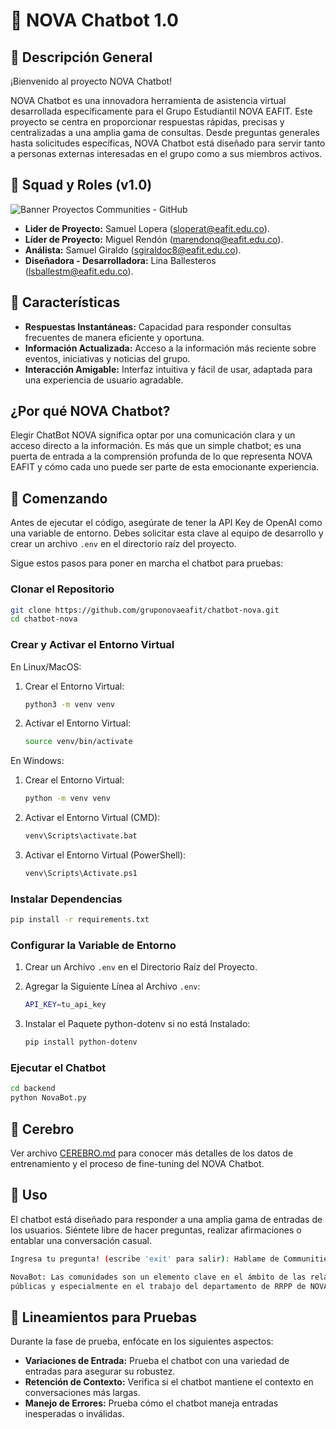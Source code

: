 # 🤖 NOVA Chatbot 1.0

## 📝 Descripción General

¡Bienvenido al proyecto NOVA Chatbot! 

NOVA Chatbot es una innovadora herramienta de asistencia virtual desarrollada específicamente para el Grupo Estudiantil NOVA EAFIT. Este proyecto se centra en proporcionar respuestas rápidas, precisas y centralizadas a una amplia gama de consultas. Desde preguntas generales hasta solicitudes específicas, NOVA Chatbot está diseñado para servir tanto a personas externas interesadas en el grupo como a sus miembros activos.

## 🙌 Squad y Roles (v1.0)

![Banner Proyectos Communities - GitHub](https://github.com/gruponovaeafit/chatbot-nova/assets/65176988/cb76d646-699e-4868-9089-a8e583249b9a)

- **Lider de Proyecto:** Samuel Lopera ([sloperat@eafit.edu.co](mailto:sloperat@eafit.edu.co)).
- **Líder de Proyecto:** Miguel Rendón ([marendonq@eafit.edu.co](mailto:marendonq@eafit.edu.co)).
- **Análista:** Samuel Giraldo ([sgiraldoc8@eafit.edu.co](mailto:sgiraldoc8@eafit.edu.co)).
- **Diseñadora - Desarrolladora:** Lina Ballesteros ([lsballestm@eafit.edu.co](mailto:lsballestm@eafit.edu.co)).

## 🌟 Características

- **Respuestas Instantáneas:** Capacidad para responder consultas frecuentes de manera eficiente y oportuna.
- **Información Actualizada:** Acceso a la información más reciente sobre eventos, iniciativas y noticias del grupo.
- **Interacción Amigable:** Interfaz intuitiva y fácil de usar, adaptada para una experiencia de usuario agradable.

## ¿Por qué NOVA Chatbot?

Elegir ChatBot NOVA significa optar por una comunicación clara y un acceso directo a la información. Es más que un simple chatbot; es una puerta de entrada a la comprensión profunda de lo que representa NOVA EAFIT y cómo cada uno puede ser parte de esta emocionante experiencia.

## 🚀 Comenzando

Antes de ejecutar el código, asegúrate de tener la API Key de OpenAI como una variable de entorno. Debes solicitar esta clave al equipo de desarrollo y crear un archivo `.env` en el directorio raíz del proyecto.

Sigue estos pasos para poner en marcha el chatbot para pruebas:

### Clonar el Repositorio

```bash
git clone https://github.com/gruponovaeafit/chatbot-nova.git
cd chatbot-nova
```

### Crear y Activar el Entorno Virtual

En Linux/MacOS:

1. Crear el Entorno Virtual:

   ```bash
   python3 -m venv venv
   ```

2. Activar el Entorno Virtual:

   ```bash
   source venv/bin/activate
   ```

En Windows:

1. Crear el Entorno Virtual:

   ```bash
   python -m venv venv
   ```
2. Activar el Entorno Virtual (CMD):

   ```bash
   venv\Scripts\activate.bat
   ```
3. Activar el Entorno Virtual (PowerShell):

   ```bash
   venv\Scripts\Activate.ps1
   ```

### Instalar Dependencias
```bash
pip install -r requirements.txt
```
### Configurar la Variable de Entorno
1. Crear un Archivo `.env` en el Directorio Raíz del Proyecto.
2. Agregar la Siguiente Línea al Archivo `.env`:

   ```bash
   API_KEY=tu_api_key
   ```
3. Instalar el Paquete python-dotenv si no está Instalado:

   ```bash
   pip install python-dotenv
   ```
###  Ejecutar el Chatbot
```bash
cd backend
python NovaBot.py
```

## 🧠 Cerebro

Ver archivo [CEREBRO.md](https://github.com/gruponovaeafit/chatbot-nova/blob/main/CEREBRO.md) para conocer más detalles de los datos de entrenamiento y el proceso de fine-tuning del NOVA Chatbot.


## 💬 Uso
El chatbot está diseñado para responder a una amplia gama de entradas de los usuarios. Siéntete libre de hacer preguntas, realizar afirmaciones o entablar una conversación casual.

```bash
Ingresa tu pregunta! (escribe 'exit' para salir): Hablame de Communities
```
```bash
NovaBot: Las comunidades son un elemento clave en el ámbito de las relaciones 
públicas y especialmente en el trabajo del departamento de RRPP de NOVA...
```

## 🧪 Lineamientos para Pruebas
Durante la fase de prueba, enfócate en los siguientes aspectos:

- **Variaciones de Entrada:** Prueba el chatbot con una variedad de entradas para asegurar su robustez.
- **Retención de Contexto:** Verifica si el chatbot mantiene el contexto en conversaciones más largas.
- **Manejo de Errores:** Prueba cómo el chatbot maneja entradas inesperadas o inválidas.
